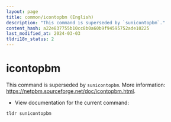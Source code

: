 ```yaml
---
layout: page
title: common/icontopbm (English)
description: "This command is superseded by `sunicontopbm`."
content_hash: a22e837755b10cc8b0a60b9f94595752ade10225
last_modified_at: 2024-03-03
tldri18n_status: 2
---
```

# icontopbm

This command is superseded by `sunicontopbm`.
More information: <https://netpbm.sourceforge.net/doc/icontopbm.html>.

- View documentation for the current command:

`tldr sunicontopbm`
